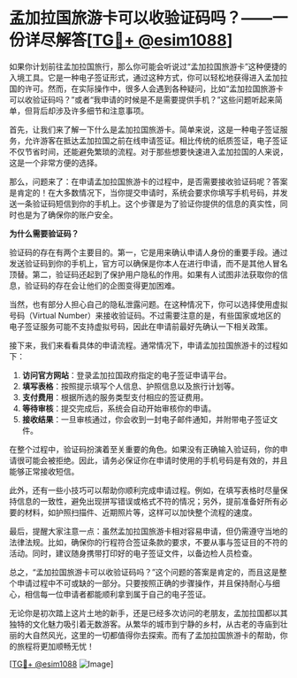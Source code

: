 # 孟加拉国旅游卡可以收验证码吗？——一份详尽解答[[TG💪+ @esim1088](https://t.me/s/esim1088)]

如果你计划前往孟加拉国旅行，那么你可能会听说过“孟加拉国旅游卡”这种便捷的入境工具。它是一种电子签证形式，通过这种方式，你可以轻松地获得进入孟加拉国的许可。然而，在实际操作中，很多人会遇到各种疑问，比如“孟加拉国旅游卡可以收验证码吗？”或者“我申请的时候是不是需要提供手机？”这些问题听起来简单，但背后却涉及许多细节和注意事项。

首先，让我们来了解一下什么是孟加拉国旅游卡。简单来说，这是一种电子签证服务，允许游客在抵达孟加拉国之前在线申请签证。相比传统的纸质签证，电子签证不仅节省时间，还能避免繁琐的流程。对于那些想要快速进入孟加拉国的人来说，这是一个非常方便的选择。

那么，问题来了：在申请孟加拉国旅游卡的过程中，是否需要接收验证码呢？答案是肯定的！在大多数情况下，当你提交申请时，系统会要求你填写手机号码，并发送一条验证码短信到你的手机上。这个步骤是为了验证你提供的信息的真实性，同时也是为了确保你的账户安全。

**为什么需要验证码？**

验证码的存在有两个主要目的。第一，它是用来确认申请人身份的重要手段。通过发送验证码到你的手机上，官方可以确保是你本人在进行申请，而不是其他人冒名顶替。第二，验证码还起到了保护用户隐私的作用。如果有人试图非法获取你的信息，验证码的存在会让他们的企图变得更加困难。

当然，也有部分人担心自己的隐私泄露问题。在这种情况下，你可以选择使用虚拟号码（Virtual Number）来接收验证码。不过需要注意的是，有些国家或地区的电子签证服务可能不支持虚拟号码，因此在申请前最好先确认一下相关政策。

接下来，我们来看看具体的申请流程。通常情况下，申请孟加拉国旅游卡的过程如下：

1. **访问官方网站**：登录孟加拉国政府指定的电子签证申请平台。
2. **填写表格**：按照提示填写个人信息、护照信息以及旅行计划等。
3. **支付费用**：根据所选的服务类型支付相应的签证费用。
4. **等待审核**：提交完成后，系统会自动开始审核你的申请。
5. **接收结果**：一旦审核通过，你会收到一封电子邮件通知，并附带电子签证文件。

在整个过程中，验证码扮演着至关重要的角色。如果没有正确输入验证码，你的申请很可能会被拒绝。因此，请务必保证你在申请时使用的手机号码是有效的，并且能够正常接收短信。

此外，还有一些小技巧可以帮助你顺利完成申请过程。例如，在填写表格时尽量保持信息的一致性，避免出现拼写错误或格式不符的情况；另外，提前准备好所有必要的材料，如护照扫描件、近期照片等，这样可以加快整个流程的速度。

最后，提醒大家注意一点：虽然孟加拉国旅游卡相对容易申请，但仍需遵守当地的法律法规。比如，确保你的行程符合签证条款的要求，不要从事与签证目的不符的活动。同时，建议随身携带打印好的电子签证文件，以备边检人员检查。

总之，“孟加拉国旅游卡可以收验证码吗？”这个问题的答案是肯定的，而且这是整个申请过程中不可或缺的一部分。只要按照正确的步骤操作，并且保持耐心与细心，相信每一位申请者都能顺利拿到属于自己的电子签证。

无论你是初次踏上这片土地的新手，还是已经多次访问的老朋友，孟加拉国都以其独特的文化魅力吸引着无数游客。从繁华的城市到宁静的乡村，从古老的寺庙到壮丽的大自然风光，这里的一切都值得你去探索。而有了孟加拉国旅游卡的帮助，你的旅程将更加顺畅无忧！

[[TG💪+ @esim1088](https://t.me/s/esim1088) ![Image](https://i.postimg.cc/4NQfJmqS/Snipaste-2025-05-13-00-14-12.png)]